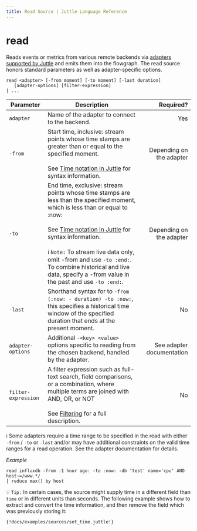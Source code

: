 ```yaml
---
title: Read Source | Juttle Language Reference
---
```


read
====

Reads events or metrics from various remote backends via [adapters supported by Juttle](../adapters/index.md) and emits them into the flowgraph. The read source honors standard parameters as well as adapter-specific options.

```
read <adapter> [-from moment] [-to moment] [-last duration]
   [adapter-options] [filter-expression]
| ...
```

Parameter  |  Description  |  Required?
---------- | ------------- | ---------:
`adapter`  | Name of the adapter to connect to the backend.  | Yes
`-from`  | Start time, inclusive: stream points whose time stamps are greater than or equal to the specified moment. <br><br>See [Time notation in Juttle](../reference/time.md) for syntax information.  | Depending on the adapter
`-to`  | End time, exclusive: stream points whose time stamps are less than the specified moment, which is less than or equal to :now: <br><br>See [Time notation in Juttle](../reference/time.md) for syntax information. <br><br>:information_source: `Note:` To stream live data only, omit -from and use `-to :end:`. To combine historical and live data, specify a -from value in the past and use `-to :end:`.  | Depending on the adapter
`-last`  |  Shorthand syntax for to `-from (:now: - duration) -to :now:`, this specifies a historical time window of the specified duration that ends at the present moment. |  No
`adapter-options`  | Additional `-<key> <value>` options specific to reading from the chosen backend, handled by the adapter.  |  See adapter documentation
`filter-expression`  |  A filter expression such as full-text search, field comparisons, or a combination, where multiple terms are joined with AND, OR, or NOT <br><br>See [Filtering](../concepts/filtering.md) for a full description. |  No

:information_source: Some adapters require a time range to be specified in the read with either `-from` / `-to` or `-last` and/or may have additional constraints on the valid time ranges for a read operation. See the adapter documentation for details.

_Example_

```
read influxdb -from :1 hour ago: -to :now: -db 'test' name='cpu' AND host~=/www.*/
| reduce max() by host
```

:bulb: `Tip:` In certain cases, the source might supply time in a different
field than `time` or in different units than seconds. The following example
shows how to extract and convert the time information, and then remove the
field which was previously storing it:

```
{!docs/examples/sources/set_time.juttle!}
```
